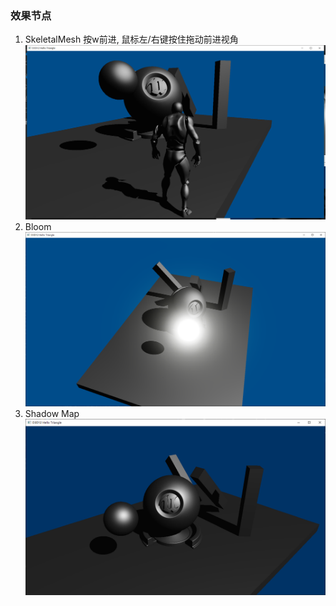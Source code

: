 ### 效果节点
1. SkeletalMesh
  按w前进, 鼠标左/右键按住拖动前进视角
![img](README_img/SkeletalMesh.png)
2. Bloom
![img](README_img/Bloom.png)
2. Shadow Map
![img](README_img/ShadowMap2.png)

<!-- ### 相机操作方式
1. ↑↓←→或WASD控制相机位置
2. 按住鼠标左右键调整视角
3. QE上升与下降 -->
